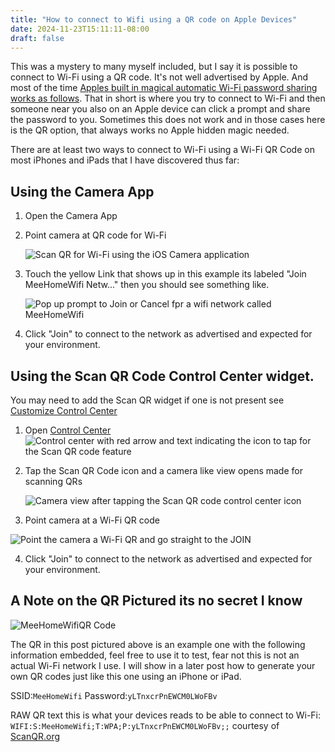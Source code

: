 ```yaml
---
title: "How to connect to Wifi using a QR code on Apple Devices"
date: 2024-11-23T15:11:11-08:00
draft: false
---
```

This was a mystery to many myself included, but I say it is possible to connect to Wi-Fi using a QR code. It's not well 
advertised by Apple. And  most of the time 
[Apples built in magical automatic Wi-Fi password sharing works as follows](https://support.apple.com/en-gb/102635). 
That in short is where you try to connect to Wi-Fi and then someone near you also on an Apple device can click a prompt 
and share the password to you. Sometimes this does not work and in those cases here is the QR option, that always works 
no Apple hidden magic needed.

There are at least two ways to connect to Wi-Fi using a Wi-Fi QR Code on most iPhones and iPads that I have discovered thus far:

## Using the Camera App

1. Open the Camera App

2. Point camera at QR code for Wi-Fi

    ![Scan QR for Wi-Fi using the iOS Camera application](ScanWifiQRinCameraApp.PNG)

3. Touch the yellow Link that shows up in this example its labeled "Join MeeHomeWifi Netw..." then you should see something like.
   
   ![Pop up prompt to Join or Cancel fpr a wifi network called MeeHomeWifi](JoinMeHomeWifi.PNG)

4. Click "Join" to connect to the network as advertised and expected for your environment.


## Using the Scan QR Code Control Center widget.

You may need to add the Scan QR widget if one is not present see [Customize  Control Center](https://support.apple.com/guide/iphone/use-and-customize-control-center-iph59095ec58/ios)

1. Open [Control Center](https://support.apple.com/en-us/108330)
   ![Control center with red arrow and text indicating the icon to tap for the Scan QR code feature](MyControlCenter.PNG)

2. Tap the Scan QR Code icon and a camera like view opens made for scanning QRs

   ![Camera view after tapping the Scan QR code control center icon](ScanQRScreen.PNG)

3. Point camera at a Wi-Fi QR code

![Point the camera a Wi-Fi QR and go straight to the JOIN](ScanCodeQRAndJoin.PNG)

4. Click "Join" to connect to the network as advertised and expected for your environment.

## A Note on the QR Pictured its no secret I know

![MeeHomeWifiQR Code](MeeHomeWifiQR.PNG)

The QR in this post pictured above is an example one with the following information embedded, feel free to use it to 
test, fear not this is not an actual Wi-Fi network I use. I will show in a later post how to generate your own QR codes 
just like this one using an iPhone or iPad.

   SSID:`MeeHomeWifi`
   Password:`yLTnxcrPnEWCM0LWoFBv`

RAW QR text this is what your devices reads to be able to connect to Wi-Fi:  
`WIFI:S:MeeHomeWifi;T:WPA;P:yLTnxcrPnEWCM0LWoFBv;;` courtesy of [ScanQR.org](https://scanqr.org/)

